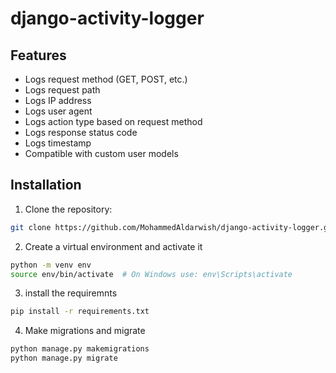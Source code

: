 # django-activity-logger


## Features

- Logs request method (GET, POST, etc.)
- Logs request path
- Logs IP address
- Logs user agent
- Logs action type based on request method
- Logs response status code
- Logs timestamp
- Compatible with custom user models

## Installation

1. Clone the repository:

```bash
git clone https://github.com/MohammedAldarwish/django-activity-logger.git
```

2. Create a virtual environment and activate it
```bash
python -m venv env
source env/bin/activate  # On Windows use: env\Scripts\activate
```
3. install the requiremnts
```bash
pip install -r requirements.txt
```
4. Make migrations and migrate
```bash
python manage.py makemigrations
python manage.py migrate
```
